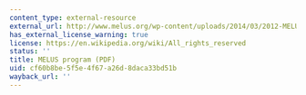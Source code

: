 ```yaml
---
content_type: external-resource
external_url: http://www.melus.org/wp-content/uploads/2014/03/2012-MELUS-Conference-Program.pdf
has_external_license_warning: true
license: https://en.wikipedia.org/wiki/All_rights_reserved
status: ''
title: MELUS program (PDF)
uid: cf60b8be-5f5e-4f67-a26d-8daca33bd51b
wayback_url: ''
---
```

